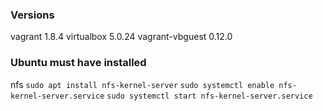 ### Versions

vagrant 1.8.4
virtualbox 5.0.24
vagrant-vbguest 0.12.0


### Ubuntu must have installed

nfs ```sudo apt install nfs-kernel-server```
```sudo systemctl enable nfs-kernel-server.service```
```sudo systemctl start nfs-kernel-server.service```

